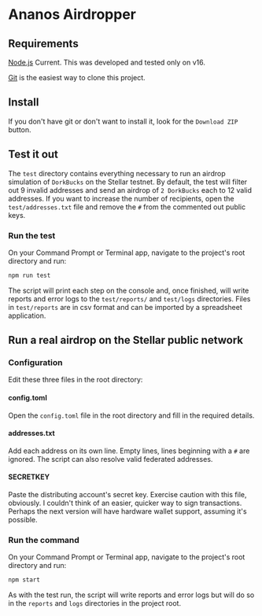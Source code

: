 # Ananos Airdropper

## Requirements
[Node.js](https://nodejs.org/) Current. This was developed and tested only on v16.

[Git](https://git-scm.com/) is the easiest way to clone this project.

## Install

If you don't have git or don't want to install it, look for the `Download ZIP` button.

## Test it out
The `test` directory contains everything necessary to run an airdrop simulation of `DorkBucks` on the Stellar testnet. By default, the test will filter out 9 invalid addresses and send an airdrop of `2 DorkBucks` each to 12 valid addresses. If you want to increase the number of recipients, open the `test/addresses.txt` file and remove the `#` from the commented out public keys.

### Run the test

On your Command Prompt or Terminal app, navigate to the project's root directory and run:

``` sh
npm run test
```

The script will print each step on the console and, once finished, will write reports and error logs to the `test/reports/` and `test/logs` directories. Files in `test/reports` are in csv format and can be imported by a spreadsheet application.

## Run a real airdrop on the Stellar public network

### Configuration

Edit these three files in the root directory:

#### config.toml
Open the `config.toml` file in the root directory and fill in the required details.

#### addresses.txt
Add each address on its own line. Empty lines, lines beginning with a `#` are ignored. The script can also resolve valid federated addresses.

#### SECRETKEY
Paste the distributing account's secret key. Exercise caution with this file, obviously. I couldn't think of an easier, quicker way to sign transactions. Perhaps the next version will have hardware wallet support, assuming it's possible.

### Run the command

On your Command Prompt or Terminal app, navigate to the project's root directory and run:

``` sh
npm start
```

As with the test run, the script will write reports and error logs but will do so in the `reports` and `logs` directories in the project root.
